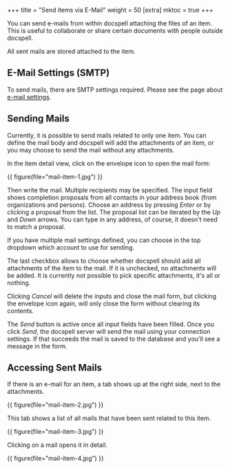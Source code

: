 +++
title = "Send items via E-Mail"
weight = 50
[extra]
mktoc = true
+++

You can send e-mails from within docspell attaching the files of an
item. This is useful to collaborate or share certain documents with
people outside docspell.

All sent mails are stored attached to the item.


## E-Mail Settings (SMTP)

To send mails, there are SMTP settings required. Please see the page
about [e-mail settings](@/docs/webapp/emailsettings.md#smtp-settings).


## Sending Mails

Currently, it is possible to send mails related to only one item. You
can define the mail body and docspell will add the attachments of an
item, or you may choose to send the mail without any attachments.

In the item detail view, click on the envelope icon to open the mail
form:

{{ figure(file="mail-item-1.jpg") }}

Then write the mail. Multiple recipients may be specified. The input
field shows completion proposals from all contacts in your address
book (from organizations and persons). Choose an address by pressing
*Enter* or by clicking a proposal from the list. The proposal list can
be iterated by the *Up* and *Down* arrows. You can type in any
address, of course, it doesn't need to match a proposal.

If you have multiple mail settings defined, you can choose in the top
dropdown which account to use for sending.

The last checkbox allows to choose whether docspell should add all
attachments of the item to the mail. If it is unchecked, no
attachments will be added. It is currently not possible to pick
specific attachments, it's all or nothing.

Clicking *Cancel* will delete the inputs and close the mail form, but
clicking the envelope icon again, will only close the form without
clearing its contents.

The *Send* button is active once all input fields have been filled.
Once you click *Send*, the docspell server will send the mail using
your connection settings. If that succeeds the mail is saved to the
database and you'll see a message in the form.

## Accessing Sent Mails

If there is an e-mail for an item, a tab shows up at the right side,
next to the attachments.

{{ figure(file="mail-item-2.jpg") }}

This tab shows a list of all mails that have been sent related to this
item.

{{ figure(file="mail-item-3.jpg") }}

Clicking on a mail opens it in detail.

{{ figure(file="mail-item-4.jpg") }}
